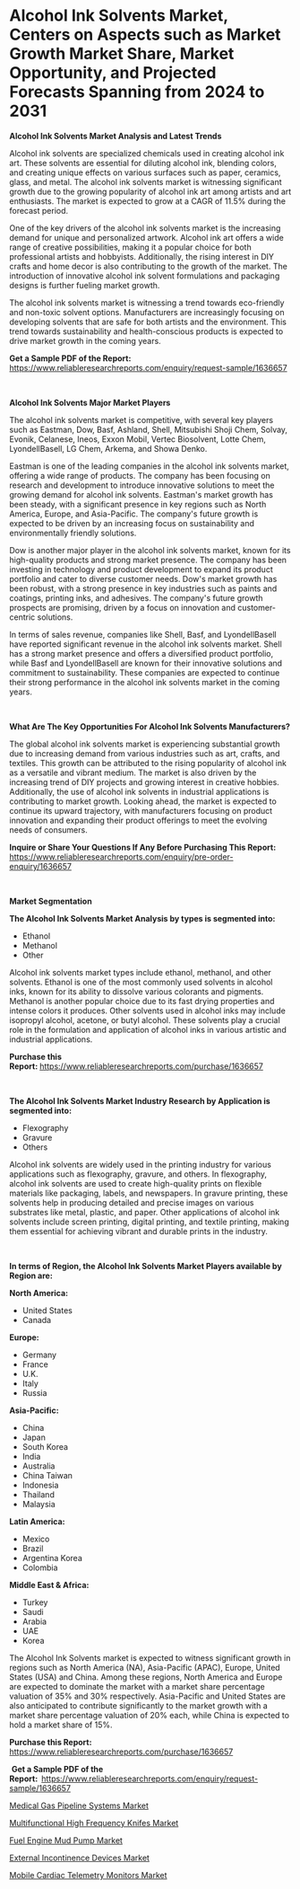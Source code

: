 <p><h1>Alcohol Ink Solvents Market, Centers on Aspects such as Market Growth Market Share, Market Opportunity, and Projected Forecasts Spanning from 2024 to 2031</h1></p><p><strong>Alcohol Ink Solvents Market Analysis and Latest Trends</strong></p>
<p><p>Alcohol ink solvents are specialized chemicals used in creating alcohol ink art. These solvents are essential for diluting alcohol ink, blending colors, and creating unique effects on various surfaces such as paper, ceramics, glass, and metal. The alcohol ink solvents market is witnessing significant growth due to the growing popularity of alcohol ink art among artists and art enthusiasts. The market is expected to grow at a CAGR of 11.5% during the forecast period.</p><p>One of the key drivers of the alcohol ink solvents market is the increasing demand for unique and personalized artwork. Alcohol ink art offers a wide range of creative possibilities, making it a popular choice for both professional artists and hobbyists. Additionally, the rising interest in DIY crafts and home decor is also contributing to the growth of the market. The introduction of innovative alcohol ink solvent formulations and packaging designs is further fueling market growth.</p><p>The alcohol ink solvents market is witnessing a trend towards eco-friendly and non-toxic solvent options. Manufacturers are increasingly focusing on developing solvents that are safe for both artists and the environment. This trend towards sustainability and health-conscious products is expected to drive market growth in the coming years.</p></p>
<p><strong>Get a Sample PDF of the Report:&nbsp;</strong> <a href="https://www.reliableresearchreports.com/enquiry/request-sample/1636657">https://www.reliableresearchreports.com/enquiry/request-sample/1636657</a></p>
<p>&nbsp;</p>
<p><strong>Alcohol Ink Solvents Major Market Players</strong></p>
<p><p>The alcohol ink solvents market is competitive, with several key players such as Eastman, Dow, Basf, Ashland, Shell, Mitsubishi Shoji Chem, Solvay, Evonik, Celanese, Ineos, Exxon Mobil, Vertec Biosolvent, Lotte Chem, LyondellBasell, LG Chem, Arkema, and Showa Denko.</p><p>Eastman is one of the leading companies in the alcohol ink solvents market, offering a wide range of products. The company has been focusing on research and development to introduce innovative solutions to meet the growing demand for alcohol ink solvents. Eastman's market growth has been steady, with a significant presence in key regions such as North America, Europe, and Asia-Pacific. The company's future growth is expected to be driven by an increasing focus on sustainability and environmentally friendly solutions.</p><p>Dow is another major player in the alcohol ink solvents market, known for its high-quality products and strong market presence. The company has been investing in technology and product development to expand its product portfolio and cater to diverse customer needs. Dow's market growth has been robust, with a strong presence in key industries such as paints and coatings, printing inks, and adhesives. The company's future growth prospects are promising, driven by a focus on innovation and customer-centric solutions.</p><p>In terms of sales revenue, companies like Shell, Basf, and LyondellBasell have reported significant revenue in the alcohol ink solvents market. Shell has a strong market presence and offers a diversified product portfolio, while Basf and LyondellBasell are known for their innovative solutions and commitment to sustainability. These companies are expected to continue their strong performance in the alcohol ink solvents market in the coming years.</p></p>
<p>&nbsp;</p>
<p><strong>What Are The Key Opportunities For Alcohol Ink Solvents Manufacturers?</strong></p>
<p><p>The global alcohol ink solvents market is experiencing substantial growth due to increasing demand from various industries such as art, crafts, and textiles. This growth can be attributed to the rising popularity of alcohol ink as a versatile and vibrant medium. The market is also driven by the increasing trend of DIY projects and growing interest in creative hobbies. Additionally, the use of alcohol ink solvents in industrial applications is contributing to market growth. Looking ahead, the market is expected to continue its upward trajectory, with manufacturers focusing on product innovation and expanding their product offerings to meet the evolving needs of consumers.</p></p>
<p><strong>Inquire or Share Your Questions If Any Before Purchasing This Report:</strong> <a href="https://www.reliableresearchreports.com/enquiry/pre-order-enquiry/1636657">https://www.reliableresearchreports.com/enquiry/pre-order-enquiry/1636657</a></p>
<p>&nbsp;</p>
<p><strong>Market Segmentation</strong></p>
<p><strong>The Alcohol Ink Solvents Market Analysis by types is segmented into:</strong></p>
<p><ul><li>Ethanol</li><li>Methanol</li><li>Other</li></ul></p>
<p><p>Alcohol ink solvents market types include ethanol, methanol, and other solvents. Ethanol is one of the most commonly used solvents in alcohol inks, known for its ability to dissolve various colorants and pigments. Methanol is another popular choice due to its fast drying properties and intense colors it produces. Other solvents used in alcohol inks may include isopropyl alcohol, acetone, or butyl alcohol. These solvents play a crucial role in the formulation and application of alcohol inks in various artistic and industrial applications.</p></p>
<p><strong>Purchase this Report:&nbsp;</strong><a href="https://www.reliableresearchreports.com/purchase/1636657">https://www.reliableresearchreports.com/purchase/1636657</a></p>
<p>&nbsp;</p>
<p><strong>The Alcohol Ink Solvents Market Industry Research by Application is segmented into:</strong></p>
<p><ul><li>Flexography</li><li>Gravure</li><li>Others</li></ul></p>
<p><p>Alcohol ink solvents are widely used in the printing industry for various applications such as flexography, gravure, and others. In flexography, alcohol ink solvents are used to create high-quality prints on flexible materials like packaging, labels, and newspapers. In gravure printing, these solvents help in producing detailed and precise images on various substrates like metal, plastic, and paper. Other applications of alcohol ink solvents include screen printing, digital printing, and textile printing, making them essential for achieving vibrant and durable prints in the industry.</p></p>
<p>&nbsp;</p>
<p><strong>In terms of Region, the Alcohol Ink Solvents Market Players available by Region are:</strong></p>
<p>
    <p> <strong> North America: </strong>
        <ul>
            <li>United States</li>
            <li>Canada</li>
        </ul>
        </p> 
    <p> <strong> Europe: </strong>
        <ul>
            <li>Germany</li>
            <li>France</li>
            <li>U.K.</li>
            <li>Italy</li>
            <li>Russia</li>
        </ul>
        </p> 
    <p> <strong> Asia-Pacific: </strong>
        <ul>
            <li>China</li>
            <li>Japan</li>
            <li>South Korea</li>
            <li>India</li>
            <li>Australia</li>
            <li>China Taiwan</li>
            <li>Indonesia</li>
            <li>Thailand</li>
            <li>Malaysia</li>
        </ul>
        </p> 
    <p> <strong> Latin America: </strong>
        <ul>
            <li>Mexico</li>
            <li>Brazil</li>
            <li>Argentina Korea</li>
            <li>Colombia</li>
        </ul>
        </p> 
    <p> <strong> Middle East & Africa: </strong>
        <ul>
            <li>Turkey</li>
            <li>Saudi</li>
            <li>Arabia</li>
            <li>UAE</li>
            <li>Korea</li>
        </ul>
    </p>
    </p>
<p><p>The Alcohol Ink Solvents market is expected to witness significant growth in regions such as North America (NA), Asia-Pacific (APAC), Europe, United States (USA) and China. Among these regions, North America and Europe are expected to dominate the market with a market share percentage valuation of 35% and 30% respectively. Asia-Pacific and United States are also anticipated to contribute significantly to the market growth with a market share percentage valuation of 20% each, while China is expected to hold a market share of 15%.</p></p>
<p><strong>Purchase this Report: </strong><a href="https://www.reliableresearchreports.com/purchase/1636657">https://www.reliableresearchreports.com/purchase/1636657</a></p>
<p>&nbsp;<strong>Get a Sample PDF of the Report:&nbsp;&nbsp;</strong><a href="https://www.reliableresearchreports.com/enquiry/request-sample/1636657">https://www.reliableresearchreports.com/enquiry/request-sample/1636657</a></p>
<p><strong></strong></p>
<p><p><a href="https://medium.com/p/674bec896370/edit">Medical Gas Pipeline Systems Market</a></p><p><a href="https://github.com/provorikovar/Market-Research-Report-List-3/blob/main/multifunctional-high-frequency-knifes-market.md">Multifunctional High Frequency Knifes Market</a></p><p><a href="https://github.com/angelajermaine/Market-Research-Report-List-1/blob/main/fuel-engine-mud-pump-market.md">Fuel Engine Mud Pump Market</a></p><p><a href="https://medium.com/@beverlyfields2012/external-incontinence-devices-market-report-reveals-the-latest-trends-and-growth-opportunities-of-9cdddce43096">External Incontinence Devices Market</a></p><p><a href="https://medium.com/@christinaweber16/mobile-cardiac-telemetry-monitors-market-insights-into-market-cagr-market-trends-and-growth-0558494b433c">Mobile Cardiac Telemetry Monitors Market</a></p></p>